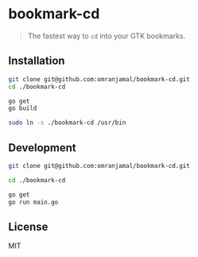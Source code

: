 # bookmark-cd

> The fastest way to `cd` into your GTK bookmarks.

## Installation

```bash
git clone git@github.com:omranjamal/bookmark-cd.git
cd ./bookmark-cd

go get
go build

sudo ln -s ./bookmark-cd /usr/bin
```

## Development

```bash
git clone git@github.com:omranjamal/bookmark-cd.git

cd ./bookmark-cd

go get
go run main.go
```

## License

MIT